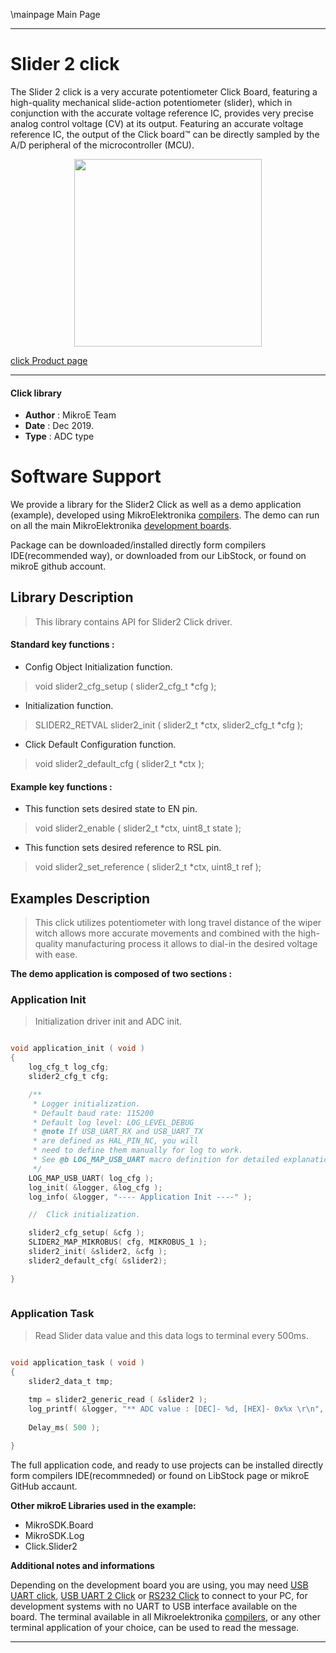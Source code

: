 \mainpage Main Page
 
 

---
# Slider 2 click

The Slider 2 click is a very accurate potentiometer Click Board, featuring a high-quality mechanical slide-action potentiometer (slider), which in conjunction with the accurate voltage reference IC, provides very precise analog control voltage (CV) at its output. Featuring an accurate voltage reference IC, the output of the Click board™ can be directly sampled by the A/D peripheral of the microcontroller (MCU).

<p align="center">
  <img src="https://download.mikroe.com/images/click_for_ide/slider2_click.png" height=300px>
</p>

[click Product page](https://www.mikroe.com/slider-2-click)

---


#### Click library 

- **Author**        : MikroE Team
- **Date**          : Dec 2019.
- **Type**          : ADC type


# Software Support

We provide a library for the Slider2 Click 
as well as a demo application (example), developed using MikroElektronika 
[compilers](https://shop.mikroe.com/compilers). 
The demo can run on all the main MikroElektronika [development boards](https://shop.mikroe.com/development-boards).

Package can be downloaded/installed directly form compilers IDE(recommended way), or downloaded from our LibStock, or found on mikroE github account. 

## Library Description

> This library contains API for Slider2 Click driver.

#### Standard key functions :

- Config Object Initialization function.
> void slider2_cfg_setup ( slider2_cfg_t *cfg ); 
 
- Initialization function.
> SLIDER2_RETVAL slider2_init ( slider2_t *ctx, slider2_cfg_t *cfg );

- Click Default Configuration function.
> void slider2_default_cfg ( slider2_t *ctx );


#### Example key functions :

- This function sets desired state to EN pin.
> void slider2_enable ( slider2_t *ctx, uint8_t state );
 
- This function sets desired reference to RSL pin.
> void slider2_set_reference ( slider2_t *ctx, uint8_t ref );


## Examples Description

> This click utilizes potentiometer with long travel distance of the wiper 
> witch allows more accurate movements and combined with the high-quality 
> manufacturing process it allows to dial-in the desired voltage with ease.

**The demo application is composed of two sections :**

### Application Init 

> Initialization driver init and ADC init.

```c

void application_init ( void )
{
    log_cfg_t log_cfg;
    slider2_cfg_t cfg;

    /** 
     * Logger initialization.
     * Default baud rate: 115200
     * Default log level: LOG_LEVEL_DEBUG
     * @note If USB_UART_RX and USB_UART_TX 
     * are defined as HAL_PIN_NC, you will 
     * need to define them manually for log to work. 
     * See @b LOG_MAP_USB_UART macro definition for detailed explanation.
     */
    LOG_MAP_USB_UART( log_cfg );
    log_init( &logger, &log_cfg );
    log_info( &logger, "---- Application Init ----" );

    //  Click initialization.

    slider2_cfg_setup( &cfg );
    SLIDER2_MAP_MIKROBUS( cfg, MIKROBUS_1 );
    slider2_init( &slider2, &cfg );
    slider2_default_cfg( &slider2);

}
  
```

### Application Task

> Read Slider data value and this data logs to terminal every 500ms.

```c

void application_task ( void )
{
    slider2_data_t tmp;
        
    tmp = slider2_generic_read ( &slider2 );
    log_printf( &logger, "** ADC value : [DEC]- %d, [HEX]- 0x%x \r\n", tmp, tmp );
    
    Delay_ms( 500 );

}  

```


The full application code, and ready to use projects can be  installed directly form compilers IDE(recommneded) or found on LibStock page or mikroE GitHub accaunt.

**Other mikroE Libraries used in the example:** 

- MikroSDK.Board
- MikroSDK.Log
- Click.Slider2

**Additional notes and informations**

Depending on the development board you are using, you may need 
[USB UART click](https://shop.mikroe.com/usb-uart-click), 
[USB UART 2 Click](https://shop.mikroe.com/usb-uart-2-click) or 
[RS232 Click](https://shop.mikroe.com/rs232-click) to connect to your PC, for 
development systems with no UART to USB interface available on the board. The 
terminal available in all Mikroelektronika 
[compilers](https://shop.mikroe.com/compilers), or any other terminal application 
of your choice, can be used to read the message.



---
